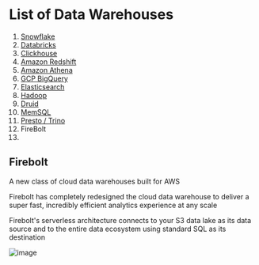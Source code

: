# List of Data Warehouses

1. [Snowflake](data-warehouses/snowflake/readme.md)
2. [Databricks](data-warehouses/databricks/readme.md)
3. [Clickhouse](data-warehouses/clickhouse/readme.md)
4. [Amazon Redshift](databases-sql/aws-redshift/readme.md)
5. [Amazon Athena](cloud/aws/analytics/amazon-athena.md)
6. [GCP BigQuery](data-warehouses/bigquery/readme.md)
7. [Elasticsearch](technologies/elasticsearch/readme.md)
8. [Hadoop](technologies/apache-hadoop/readme.md)
9. [Druid](databases-nosql/druid/readme.md)
10. [MemSQL](databases-sql/memsql/readme.md)
11. [Presto / Trino](technologies/others/presto.md)
12. FireBolt
13.

## Firebolt

A new class of cloud data warehouses built for AWS

Firebolt has completely redesigned the cloud data warehouse to deliver a super fast, incredibly efficient analytics experience at any scale

Firebolt's serverless architecture connects to your S3 data lake as its data source and to the entire data ecosystem using standard SQL as its destination

![image](../../media/Data-Warehousing_Databases-image1.jpg)
